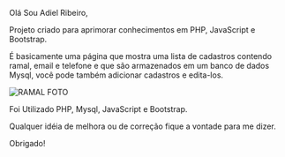 Olá Sou Adiel Ribeiro, 

Projeto criado para aprimorar conhecimentos em PHP, JavaScript e Bootstrap.

É basicamente uma página que mostra uma lista de cadastros contendo ramal, email e telefone e que são armazenados em um banco de dados Mysql,
você pode também adicionar cadastros e edita-los.



![RAMAL FOTO](https://user-images.githubusercontent.com/81928983/115748488-97974200-a36c-11eb-8f9e-c0ad133a9c89.png)


Foi Utilizado PHP, Mysql, JavaScript e Bootstrap.

Qualquer idéia de melhora ou de correção fique a vontade para me dizer.

Obrigado!
